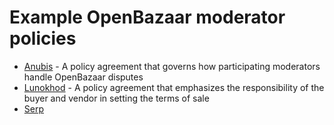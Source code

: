 # Example OpenBazaar moderator policies

* [Anubis](https://github.com/obmods/anubis) - A policy agreement that governs how participating moderators handle OpenBazaar disputes
* [Lunokhod](https://gist.github.com/lunokhod/cd8a6dd45f6d8f6e813c959db79b742f) - A policy agreement that emphasizes the responsibility of the buyer and vendor in setting the terms of sale
* [Serp](https://mod.serpco.com/)
